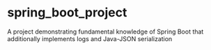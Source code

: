 # spring_boot_project
A project demonstrating fundamental knowledge of Spring Boot that additionally implements logs and Java-JSON serialization
